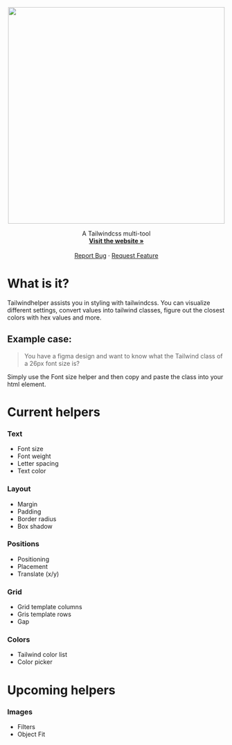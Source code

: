 <div align="center">
 <a href="https://tailwindhelper.com">
  <img src="https://user-images.githubusercontent.com/95282692/186514182-21972878-c450-498c-8a64-fcc05f1955da.png" width="500">
 </a>
</div>

<p align="center">
    A Tailwindcss multi-tool
    <br />
    <a href="https://tailwindhelper.com"><strong>Visit the website »</strong></a>
    <br />
    <br />
    <a href="https://github.com/seb-graf/tailwind-helper/issues">Report Bug</a>
    ·
    <a href="https://github.com/seb-graf/tailwind-helper/issues">Request Feature</a>
</p>

# What is it?

Tailwindhelper assists you in styling with tailwindcss. You can visualize different settings, convert values into tailwind classes, figure out the closest colors with hex values and more.

## Example case:

> You have a figma design and want to know what the Tailwind class of a 26px font size is?

Simply use the Font size helper and then copy and paste the class into your html element.

# Current helpers

### Text

- Font size
- Font weight
- Letter spacing
- Text color

### Layout

- Margin
- Padding
- Border radius
- Box shadow

### Positions

- Positioning
- Placement
- Translate (x/y)

### Grid

- Grid template columns
- Gris template rows
- Gap

### Colors

- Tailwind color list
- Color picker

# Upcoming helpers

### Images

- Filters
- Object Fit
